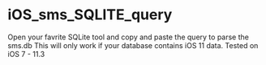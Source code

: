 # iOS_sms_SQLITE_query
Open your favrite SQLite tool and copy and paste the query to parse the sms.db
This will only work if your database contains iOS 11 data.
Tested on iOS 7 - 11.3
